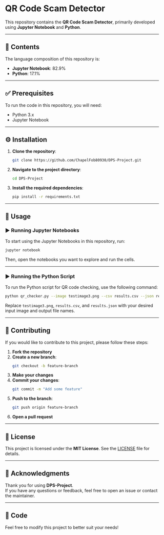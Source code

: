 # QR Code Scam Detector

This repository contains the **QR Code Scam Detector**, primarily developed using **Jupyter Notebook** and **Python**.

---

## 📁 Contents

The language composition of this repository is:
- **Jupyter Notebook**: 82.9%
- **Python**: 17.1%

---

## ✅ Prerequisites

To run the code in this repository, you will need:

- Python 3.x
- Jupyter Notebook

---

## ⚙️ Installation

1. **Clone the repository**:
   ```sh
   git clone https://github.com/ChapelFob80930/DPS-Project.git
   ```

2. **Navigate to the project directory**:
   ```sh
   cd DPS-Project
   ```

3. **Install the required dependencies**:
   ```sh
   pip install -r requirements.txt
   ```

---

## 🚀 Usage

### ▶️ Running Jupyter Notebooks

To start using the Jupyter Notebooks in this repository, run:

```sh
jupyter notebook
```

Then, open the notebooks you want to explore and run the cells.

---

### ▶️ Running the Python Script

To run the Python script for QR code checking, use the following command:

```sh
python qr_checker.py --image testimage3.png --csv results.csv --json results.json
```

Replace `testimage3.png`, `results.csv`, and `results.json` with your desired input image and output file names.

---

## 🤝 Contributing

If you would like to contribute to this project, please follow these steps:

1. **Fork the repository**  
2. **Create a new branch**:
   ```sh
   git checkout -b feature-branch
   ```
3. **Make your changes**  
4. **Commit your changes**:
   ```sh
   git commit -m "Add some feature"
   ```
5. **Push to the branch**:
   ```sh
   git push origin feature-branch
   ```
6. **Open a pull request**

---

## 📄 License

This project is licensed under the **MIT License**. See the [LICENSE](LICENSE) file for details.

---

## 🙏 Acknowledgments

Thank you for using **DPS-Project**.  
If you have any questions or feedback, feel free to open an issue or contact the maintainer.

---

## 🧠 Code

Feel free to modify this project to better suit your needs!
